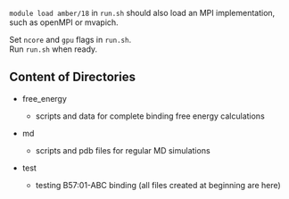 `module load amber/18` in `run.sh` should also load an MPI implementation, such as openMPI or mvapich.  

Set `ncore` and `gpu` flags in `run.sh`.  
Run `run.sh` when ready.  


## Content of Directories
* free_energy
    - scripts and data for complete binding free energy calculations

* md
    - scripts and pdb files for regular MD simulations

* test
    - testing B57:01-ABC binding (all files created at beginning are here)
